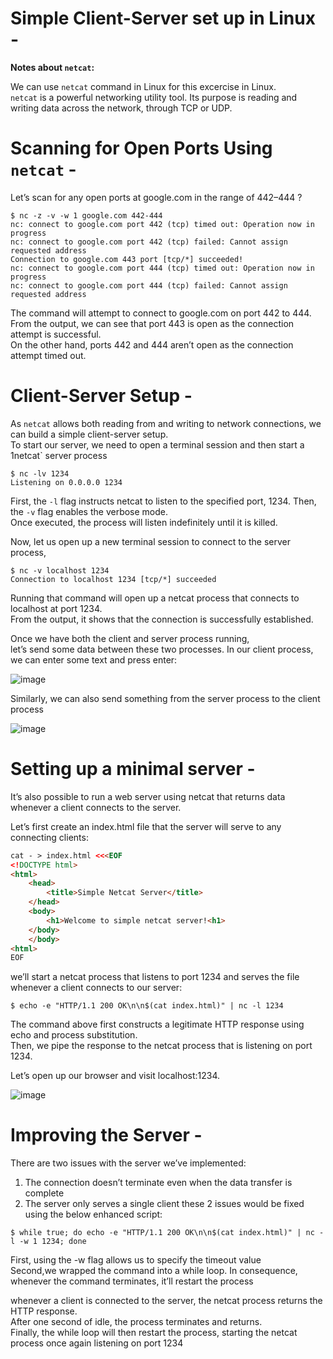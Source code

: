 # Simple Client-Server set up in Linux - 

**Notes about `netcat`:**  

We can use `netcat` command in Linux for this excercise in Linux.  
`netcat` is a powerful networking utility tool. Its purpose is reading and writing data across the network, through TCP or UDP.  
 
# Scanning for Open Ports Using `netcat` - 
 
Let’s scan for any open ports at google.com in the range of 442–444 ?
```shell
$ nc -z -v -w 1 google.com 442-444
nc: connect to google.com port 442 (tcp) timed out: Operation now in progress
nc: connect to google.com port 442 (tcp) failed: Cannot assign requested address
Connection to google.com 443 port [tcp/*] succeeded!
nc: connect to google.com port 444 (tcp) timed out: Operation now in progress
nc: connect to google.com port 444 (tcp) failed: Cannot assign requested address
```
The command will attempt to connect to google.com on port 442 to 444.  
From the output, we can see that port 443 is open as the connection attempt is successful.  
On the other hand, ports 442 and 444 aren’t open as the connection attempt timed out.  

# Client-Server Setup - 

As `netcat` allows both reading from and writing to network connections, we can build a simple client-server setup.  
To start our server, we need to open a terminal session and then start a 1netcat` server process  

```shell
$ nc -lv 1234
Listening on 0.0.0.0 1234
```
First, the `-l` flag instructs netcat to listen to the specified port, 1234. Then, the `-v` flag enables the verbose mode.  
Once executed, the process will listen indefinitely until it is killed.  

Now, let us open up a new terminal session to connect to the server process,  
```shell
$ nc -v localhost 1234
Connection to localhost 1234 [tcp/*] succeeded
```
Running that command will open up a netcat process that connects to localhost at port 1234.  
From the output, it shows that the connection is successfully established.  

Once we have both the client and server process running,  
let’s send some data between these two processes. In our client process, we can enter some text and press enter:  

![image](https://user-images.githubusercontent.com/26399543/147362859-9b1f6443-aaca-4f2d-a344-793eb8f57224.png)

Similarly, we can also send something from the server process to the client process  

![image](https://user-images.githubusercontent.com/26399543/147362909-af4491b7-5c94-40fc-9aaf-18ee7c5bb065.png)

# Setting up a minimal server - 
It’s also possible to run a web server using netcat that returns data whenever a client connects to the server.  

Let’s first create an index.html file that the server will serve to any connecting clients:  
```html
cat - > index.html <<<EOF
<!DOCTYPE html>
<html>
    <head>
        <title>Simple Netcat Server</title>
    </head>
    <body>
        <h1>Welcome to simple netcat server!<h1>
    </body>
    </body>
<html>
EOF
```
we’ll start a netcat process that listens to port 1234 and serves the file whenever a client connects to our server:  
```shell
$ echo -e "HTTP/1.1 200 OK\n\n$(cat index.html)" | nc -l 1234
```
The command above first constructs a legitimate HTTP response using echo and process substitution.  
Then, we pipe the response to the netcat process that is listening on port 1234.  

Let’s open up our browser and visit localhost:1234.  

![image](https://user-images.githubusercontent.com/26399543/147363141-a5200e9d-93ec-49e4-ab06-c0118a42bb58.png)

# Improving the Server - 
There are two issues with the server we’ve implemented:  

1. The connection doesn’t terminate even when the data transfer is complete
2. The server only serves a single client
these 2 issues would be fixed using the below enhanced script:  
```shell
$ while true; do echo -e "HTTP/1.1 200 OK\n\n$(cat index.html)" | nc -l -w 1 1234; done
```
First, using the -w flag allows us to specify the timeout value  
Second,we wrapped the command into a while loop. In consequence, whenever the command terminates, it’ll restart the process

whenever a client is connected to the server, the netcat process returns the HTTP response.  
After one second of idle, the process terminates and returns.  
Finally, the while loop will then restart the process, starting the netcat process once again listening on port 1234  


